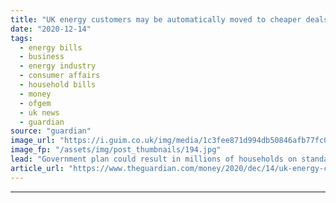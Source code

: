 ```yaml
---
title: "UK energy customers may be automatically moved to cheaper deals"
date: "2020-12-14"
tags: 
  - energy bills
  - business
  - energy industry
  - consumer affairs
  - household bills
  - money
  - ofgem
  - uk news
  - guardian
source: "guardian"
image_url: "https://i.guim.co.uk/img/media/1c3fee871d994db50846afb77fc01100a1c92dc7/36_129_4189_2512/master/4189.jpg?width=460&quality=85&auto=format&fit=max&s=d5e0948d3e15b62a1e90034be031ed90"
image_fp: "/assets/img/post_thumbnails/194.jpg"
lead: "Government plan could result in millions of households on standard variable tariffs being switchedHouseholds using standard energy tariffs to buy their gas and electricity could soon be automatically moved on to cheaper energy deals under proposals p..."
article_url: "https://www.theguardian.com/money/2020/dec/14/uk-energy-customers-may-be-automatically-moved-to-cheaper-deals"
---
```


---
